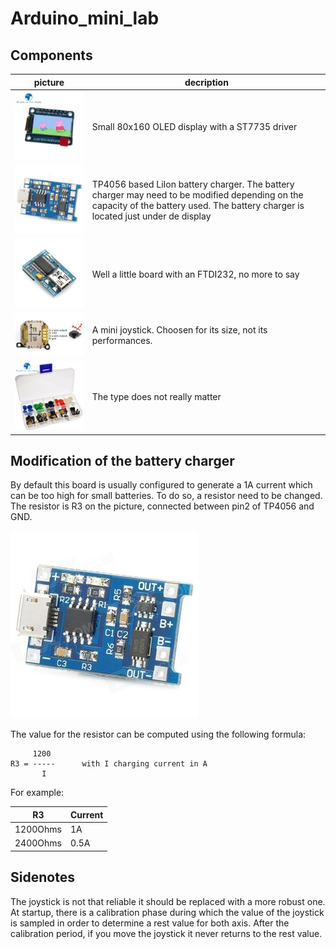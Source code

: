 # Arduino_mini_lab

## Components

| picture | decription |
| ---- | ---- |
| ![TFT display](Doc/Components/small/IPS-0-96-pouce-7-p-SPI-HD-65-k-Couleur-1.jpg) | Small 80x160 OLED display with a ST7735 driver |
| ![Battery charger](Doc/Components/small/sku_219454_1.jpg) | TP4056 based LiIon battery charger. The battery charger may need to be modified depending on the capacity of the battery used. The battery charger is located just under de display |
| ![FTDI tool](Doc/Components/small/criusFTDI1.jpg) | Well a little board with an FTDI232, no more to say |
| ![Joystick](Doc/Components/small/mini-joystick-slide-analogiqueXY.jpg)| A mini joystick. Choosen for its size, not its performances. |
| ![Tactile switch](Doc/Components/small/tactileSwitches.jpg) | The type does not really matter |

## Modification of the battery charger
By default this board is usually configured to generate a 1A current which can be too high for small batteries.
To do so, a resistor need to be changed. The resistor is R3 on the picture, connected between pin2 of TP4056 and GND.

![Battery charger](Doc/Components/small/sku_219454_1.jpg)

The value for the resistor can be computed using the following formula:
```
     1200
R3 = -----      with I charging current in A
       I
```

For example:

| R3 | Current |
| -- | -- |
| 1200Ohms | 1A |
| 2400Ohms | 0.5A |

## Sidenotes
The joystick is not that reliable it should be replaced with a more robust one.
At startup, there is a calibration phase during which the value of the joystick is sampled in order to determine a rest value for both axis. After the calibration period, if you move the joystick it never returns to the rest value.

